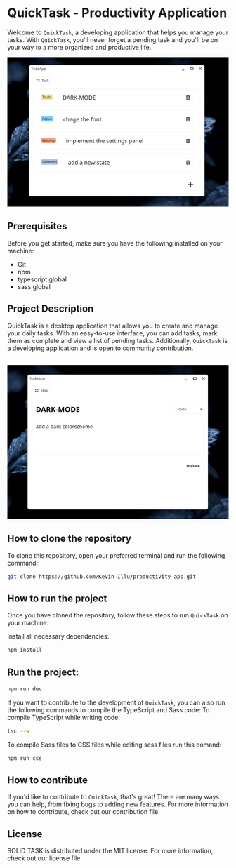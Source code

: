 # QuickTask - Productivity Application

Welcome to `QuickTask`, a developing application that helps you manage your tasks. With `QuickTask`, you'll never forget a pending task and you'll be on your way to a more organized and productive life.

![TodoApp](./images/todoList.PNG)

## Prerequisites

Before you get started, make sure you have the following installed on your machine:

- Git
- npm
- typescript global
- sass global

## Project Description

QuickTask is a desktop application that allows you to create and manage your daily tasks. With an easy-to-use interface, you can add tasks, mark them as complete and view a list of pending tasks. Additionally, `QuickTask` is a developing application and is open to community contribution.

![Add a Task](./images/addTask.PNG)

## How to clone the repository

To clone this repository, open your preferred terminal and run the following command:

```bash
git clone https://github.com/Kevin-Illu/productivity-app.git
```

## How to run the project

Once you have cloned the repository, follow these steps to run `QuickTask` on your machine:

Install all necessary dependencies:

```bash
npm install
```

## Run the project:

```bash
npm run dev
```

If you want to contribute to the development of `QuickTask`, you can also run the following commands to compile the TypeScript and Sass code:
To compile TypeScript while writing code:

```bash
tsc --w
```

To compile Sass files to CSS files while editing scss files run this comand:

```bash
npm run css
```

## How to contribute

If you'd like to contribute to `QuickTask`, that's great! There are many ways you can help, from fixing bugs to adding new features. For more information on how to contribute, check out our contribution file.

## License

SOLID TASK is distributed under the MIT license. For more information, check out our license file.
